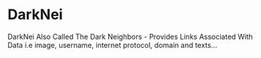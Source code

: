 # DarkNei
DarkNei Also Called The Dark Neighbors - Provides Links Associated With Data i.e image, username, internet protocol, domain and texts...
